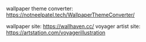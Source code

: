 wallpaper theme converter:
https://notneelpatel.tech/WallpaperThemeConverter/

wallpaper site: https://wallhaven.cc/
voyager artist site: https://artstation.com/voyagerillustration
